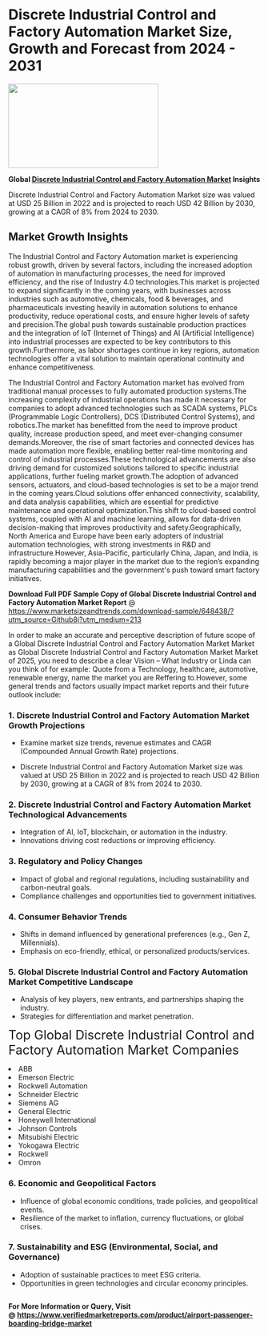 <H1>Discrete Industrial Control and Factory Automation Market Size, Growth and Forecast from 2024 - 2031</H1><img class="aligncenter size-medium wp-image-584254" src="https://thirdeyenews.in/wp-content/uploads/2024/09/Global-Market-Research-300x168.jpeg" alt="" width="300" height="168" /><p><strong>Global&nbsp;<a href="https://www.marketsizeandtrends.com/download-sample/648438/?utm_source=Github8j?utm_medium=213">Discrete Industrial Control and Factory Automation Market</a> Insights</strong></p><p>Discrete Industrial Control and Factory Automation Market size was valued at USD 25 Billion in 2022 and is projected to reach USD 42 Billion by 2030, growing at a CAGR of 8% from 2024 to 2030.</p><p><h2>Market Growth Insights</h2> <p>The Industrial Control and Factory Automation market is experiencing robust growth, driven by several factors, including the increased adoption of automation in manufacturing processes, the need for improved efficiency, and the rise of Industry 4.0 technologies.This market is projected to expand significantly in the coming years, with businesses across industries such as automotive, chemicals, food & beverages, and pharmaceuticals investing heavily in automation solutions to enhance productivity, reduce operational costs, and ensure higher levels of safety and precision.The global push towards sustainable production practices and the integration of IoT (Internet of Things) and AI (Artificial Intelligence) into industrial processes are expected to be key contributors to this growth.Furthermore, as labor shortages continue in key regions, automation technologies offer a vital solution to maintain operational continuity and enhance competitiveness.</p> <p>The Industrial Control and Factory Automation market has evolved from traditional manual processes to fully automated production systems.The increasing complexity of industrial operations has made it necessary for companies to adopt advanced technologies such as SCADA systems, PLCs (Programmable Logic Controllers), DCS (Distributed Control Systems), and robotics.The market has benefitted from the need to improve product quality, increase production speed, and meet ever-changing consumer demands.Moreover, the rise of smart factories and connected devices has made automation more flexible, enabling better real-time monitoring and control of industrial processes.These technological advancements are also driving demand for customized solutions tailored to specific industrial applications, further fueling market growth.The adoption of advanced sensors, actuators, and cloud-based technologies is set to be a major trend in the coming years.Cloud solutions offer enhanced connectivity, scalability, and data analysis capabilities, which are essential for predictive maintenance and operational optimization.This shift to cloud-based control systems, coupled with AI and machine learning, allows for data-driven decision-making that improves productivity and safety.Geographically, North America and Europe have been early adopters of industrial automation technologies, with strong investments in R&D and infrastructure.However, Asia-Pacific, particularly China, Japan, and India, is rapidly becoming a major player in the market due to the region’s expanding manufacturing capabilities and the government's push toward smart factory initiatives.</p><p><span class=""><strong>Download Full PDF Sample Copy of Global Discrete Industrial Control and Factory Automation Market Report</strong> @ <a href="https://www.marketsizeandtrends.com/download-sample/648438/?utm_source=Github8j?utm_medium=213" target="_blank">https://www.marketsizeandtrends.com/download-sample/648438/?utm_source=Github8j?utm_medium=213</a></span></p><p>In order to make an accurate and perceptive description of future scope of a Global&nbsp;Discrete Industrial Control and Factory Automation Market Market as Global&nbsp;Discrete Industrial Control and Factory Automation Market Market of 2025, you need to describe a clear Vision &ndash; What Industry or Linda can you think of for example: Quote from a Technology, healthcare, automotive, renewable energy, name the market you are Reffering to.However, some general trends and factors usually impact market reports and their future outlook include:</p><h3>1.&nbsp;<strong>Discrete Industrial Control and Factory Automation Market Growth Projections</strong></h3><ul><li>Examine market size trends, revenue estimates and CAGR (Compounded Annual Growth Rate) projections.</li><li><p>Discrete Industrial Control and Factory Automation Market size was valued at USD 25 Billion in 2022 and is projected to reach USD 42 Billion by 2030, growing at a CAGR of 8% from 2024 to 2030.</p></li></ul><h3>2.&nbsp;<strong>Discrete Industrial Control and Factory Automation Market Technological Advancements</strong></h3><ul><li>Integration of AI, IoT, blockchain, or automation in the industry.</li><li>Innovations driving cost reductions or improving efficiency.</li></ul><h3>3.&nbsp;<strong>Regulatory and Policy Changes</strong></h3><ul><li>Impact of global and regional regulations, including sustainability and carbon-neutral goals.</li><li>Compliance challenges and opportunities tied to government initiatives.</li></ul><h3>4.&nbsp;<strong>Consumer Behavior Trends</strong></h3><ul><li>Shifts in demand influenced by generational preferences (e.g., Gen Z, Millennials).</li><li>Emphasis on eco-friendly, ethical, or personalized products/services.</li></ul><h3>5.&nbsp;<strong>Global Discrete Industrial Control and Factory Automation Market Competitive Landscape</strong></h3><ul><li>Analysis of key players, new entrants, and partnerships shaping the industry.</li><li>Strategies for differentiation and market penetration.</li></ul><p data-pm-slice="1 1 []"><span style="color: inherit; font-family: inherit; font-size: 25px;">Top Global Discrete Industrial Control and Factory Automation Market Companies</span></p><div class="" data-test-id=""><p><li>ABB</li><li> Emerson Electric</li><li> Rockwell Automation</li><li> Schneider Electric</li><li> Siemens AG</li><li> General Electric</li><li> Honeywell International</li><li> Johnson Controls</li><li> Mitsubishi Electric</li><li> Yokogawa Electric</li><li> Rockwell</li><li> Omron</li></p></div><h3>6.&nbsp;<strong>Economic and Geopolitical Factors</strong></h3><ul><li>Influence of global economic conditions, trade policies, and geopolitical events.</li><li>Resilience of the market to inflation, currency fluctuations, or global crises.</li></ul><h3>7.&nbsp;<strong>Sustainability and ESG (Environmental, Social, and Governance)</strong></h3><ul><li>Adoption of sustainable practices to meet ESG criteria.</li><li>Opportunities in green technologies and circular economy principles.</li></ul><h2><strong style="font-size: 14px;">For More Information or Query, Visit @&nbsp;</strong><a style="background-color: #ffffff; font-size: 14px;" href="https://www.marketsizeandtrends.com/report/discrete-industrial-control-and-factory-automation-market/" target="_blank">https://www.verifiedmarketreports.com/product/airport-passenger-boarding-bridge-market</a></h2>